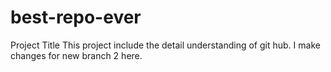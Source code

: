 # best-repo-ever
Project Title
This project include the detail understanding of git hub.
I make changes for new branch 2 here.
